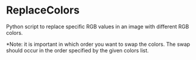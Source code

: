 # ReplaceColors
Python script to replace specific RGB values in an image with different RGB colors.

*Note: it is important in which order you want to swap the colors. The swap should occur in the order specified by the given colors list.
